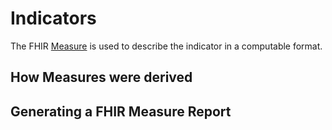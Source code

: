 # Indicators
The FHIR [Measure]() is used to describe the indicator in a computable format. 

## How Measures were derived 

## Generating a FHIR Measure Report 
